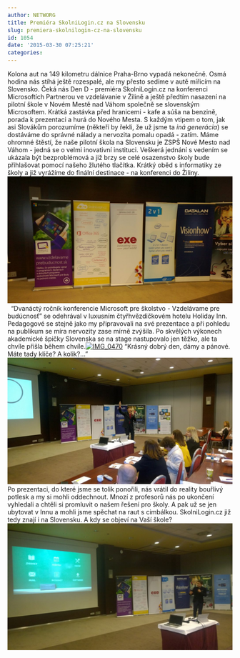 ```yaml
---
author: NETWORG
title: Premiéra SkolniLogin.cz na Slovensku
slug: premiera-skolnilogin-cz-na-slovensku
id: 1054
date: '2015-03-30 07:25:21'
categories:
---
```


Kolona aut na 149 kilometru dálnice Praha-Brno vypadá nekonečně. Osmá hodina nás stíhá ještě rozespalé, ale my přesto sedíme v autě mířicím na Slovensko. Čeká nás Den D - premiéra SkolniLogin.cz na konferenci Microsoftích Partnerou ve vzdelávanie v Žilině a ještě předtím nasazení na pilotní škole v Novém Mestě nad Váhom společně se slovenským Microsoftem. Krátká zastávka před hranicemi - kafe a súša na benzině, porada k prezentaci a hurá do Nového Mesta. S každým vtipem o tom, jak asi Slovákům porozumíme (někteří by řekli, že už jsme ta _iná generácia_) se dostáváme do správné nálady a nervozita pomalu opadá - zatím. Máme ohromné štěstí, že naše pilotní škola na Slovensku je ZSPŠ Nové Mesto nad Váhom - jedná se o velmi inovativní instituci. Veškerá jednání s vedením se ukázala být bezproblémová a již brzy se celé osazenstvo školy bude přihlašovat pomocí našeho žlutého tlačítka. Krátký oběd s informatiky ze školy a již vyrážíme do finální destinace - na konferenci do Žiliny. [![IMG_0482](/uploads/2015/03/IMG_0482-1024x576.jpg)](/uploads/2015/03/IMG_0482.jpg)   “Dvanáctý ročník konferencie Microsoft pre školstvo - Vzdelávame pre budúcnosť” se odehrával v luxusním čtyřhvězdičkovém hotelu Holiday Inn. Pedagogové se stejně jako my připravovali na své prezentace a při pohledu na publikum se míra nervozity zase mírně zvýšila. Po skvělých výkonech akademické špičky Slovenska se na stage nastupovalo jen těžko, ale ta chvíle přišla během chvíle.[![IMG_0470](/uploads/2015/03/IMG_0470-1024x576.jpg)](/uploads/2015/03/IMG_0470.jpg) “Krásný dobrý den, dámy a pánové. Máte tady klíče? A kolik?…”[![IMG_0479](/uploads/2015/03/IMG_0479-1024x576.jpg)](/uploads/2015/03/IMG_0479.jpg) Po prezentaci, do které jsme se tolik ponořili, nás vrátil do reality bouřlivý potlesk a my si mohli oddechnout. Mnozí z profesorů nás po ukončení vyhledali a chtěli si promluvit o našem řešení pro školy. A pak už se jen ubytovat v Innu a mohli jsme spěchat na raut s cimbálkou. SkolniLogin.cz již tedy znají i na Slovensku. A kdy se objeví na Vaší škole?[![IMG_0475](/uploads/2015/03/IMG_0475-1024x576.jpg)](/uploads/2015/03/IMG_0475.jpg)